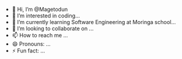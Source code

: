 - 👋 Hi, I’m @Magetodun
- 👀 I’m interested in coding...
- 🌱 I’m currently learning Software Engineering at Moringa school...
- 💞️ I’m looking to collaborate on ...
- 📫 How to reach me ...
- 😄 Pronouns: ...
- ⚡ Fun fact: ...

<!---
Magetodun/Magetodun is a ✨ special ✨ repository because its `README.md` (this file) appears on your GitHub profile.
You can click the Preview link to take a look at your changes.
--->
